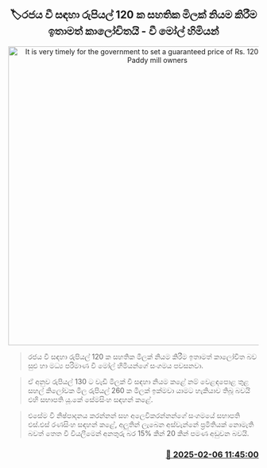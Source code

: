 <p align='center'><b><h2 align='center' title='It is very timely for the government to set a guaranteed price of Rs. 120 for paddy - Paddy mill owners'>🏷රජය වී සඳහා රුපියල් 120 ක සහතික මිලක් නියම කිරීම ඉතාමත් කාලෝචිතයි - වී මෝල් හිමියන්</h2></b></p>
<p align='center'><img src='https://helakuru.sgp1.cdn.digitaloceanspaces.com/esana/images/lib/vee-yds.jpg' width='600' alt='It is very timely for the government to set a guaranteed price of Rs. 120 for paddy - Paddy mill owners'></p>

> රජය වී සඳහා රුපියල් 120 ක සහතික මිලක් නියම කිරීම ඉතාමත් කාලෝචිත බව සුළු හා මධ්‍ය පරිමාණ වී මෝල් හිමියන්ගේ සංගමය පවසනවා.

> ඒ අනුව රුපියල් 130 ට වැඩි මිලක් වී සඳහා නියම කළේ නම් වෙළඳපොළ තුළ සහල් කිලෝවක මිල රුපියල් 260 ක මිලක් ඉක්මවා යාමට හැකියාව තිබූ බවයි එහි සභාපති යූ.කේ සේමසිංහ සඳහන් කළේ.

> එසේම වී නිෂ්පාදනය කරන්නන් සහ අලෙවිකරන්නන්ගේ සංගමයේ සභාපති එස්.එස් රණසිංහ සඳහන් කළේ, අලුතින් ලැබෙන අස්වැන්නේ ප්‍රමිතියක් නොමැති බවත් තෙත වී වියලීමෙන් අනතුරු බර 15% කින් 20 කින් පමණ අඩුවන බවයි.



<h3 align='right'><a href='https://www.helakuru.lk/esana/p/107218/'>📅 2025-02-06 11:45:00</a></h3>
